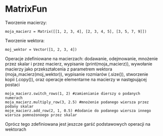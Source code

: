 # MatrixFun
Tworzenie macierzy: 
```
moja_macierz = Matrix([[1, 2, 3, 4], [2, 3, 4, 5], [3, 5, 7, 9]])
```
Tworzenie wektora:
```
moj_wektor = Vector([1, 2, 3, 4])
```
Operacje zdefiniowane na macierzach: dodawanie, odejmowanie, mnożenie przez skalar i przez macierz, wypisanie (print(moja_macierz)), wywołanie macierzy jako przekształcenia z parametrem wektora (moja_macierz(moj_wektor)), wypisanie rozmiarów (.size()), stworzenie kopii (.copy()), oraz operacje elementarne na macierzy w następującej postaci
```
moja_macierz.switch_rows(1, 2) #zamienianie dierszy o podanych numerach
moja_macierz.multiply_row(3, 2.5) #mnożenie podanego wiersza przez podany skalar
moje_macierz.add_row(2, 1, 0.5) #dodanie do podanego wiersza innego wiersza pomnożonoego przez skalar
```
Oprócz tego zdefiniowana jest jeszcze garść podstawowych operacji na wektorach
